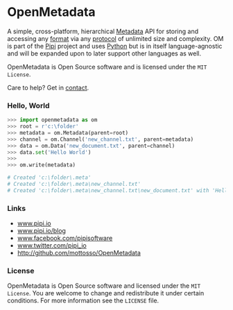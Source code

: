 # OpenMetadata

A simple, cross-platform, hierarchical [Metadata](http://en.wikipedia.org/wiki/Metadata) API for storing and accessing any [format](http://en.wikipedia.org/wiki/File_format) via any [protocol](http://en.wikipedia.org/wiki/Communications_protocol) of unlimited size and complexity. OM is part of the [Pipi](http://pipi.io) project and uses [Python](http://www.python.org) but is in itself language-agnostic and will be expanded upon to later support other languages as well. 

OpenMetadata is Open Source software and is licensed under the `MIT License`.

Care to help? Get in [contact](mailto:marcus@pipi.io).

### Hello, World
~~~ python
>>> import openmetadata as om
>>> root = r'c:\folder'
>>> metadata = om.Metadata(parent=root)
>>> channel = om.Channel('new_channel.txt', parent=metadata)
>>> data = om.Data('new_document.txt', parent=channel)
>>> data.set('Hello World')
>>> 
>>> om.write(metadata)

# Created 'c:\folder\.meta'
# Created 'c:\folder\.meta\new_channel.txt'
# Created 'c:\folder\.meta\new_channel.txt\new_document.txt' with 'Hello World'
~~~

### Links

* www.pipi.io
* www.pipi.io/blog
* www.facebook.com/pipisoftware
* www.twitter.com/pipi_io
* http://github.com/mottosso/OpenMetadata

### License

OpenMetadata is Open Source software and licensed under the `MIT License`. You are welcome to change and redistribute it under certain conditions. For more information see the `LICENSE` file.